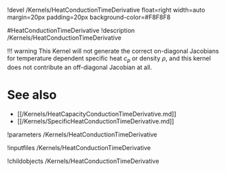 !devel /Kernels/HeatConductionTimeDerivative float=right width=auto margin=20px padding=20px background-color=#F8F8F8

#HeatConductionTimeDerivative
!description /Kernels/HeatConductionTimeDerivative

!!! warning
    This Kernel will not generate the correct on-diagonal Jacobians for temperature
    dependent specific heat $c_p$ or density $\rho$, and this kernel does not
    contribute an off-diagonal Jacobian at all.

# See also
* [[/Kernels/HeatCapacityConductionTimeDerivative.md]]
* [[/Kernels/SpecificHeatConductionTimeDerivative.md]]

!parameters /Kernels/HeatConductionTimeDerivative

!inputfiles /Kernels/HeatConductionTimeDerivative

!childobjects /Kernels/HeatConductionTimeDerivative
